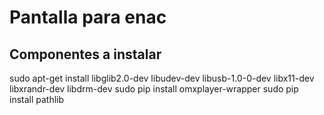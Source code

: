 # Pantalla para enac
## Componentes a instalar

sudo apt-get install libglib2.0-dev libudev-dev libusb-1.0-0-dev libx11-dev libxrandr-dev libdrm-dev
sudo pip install omxplayer-wrapper
sudo pip install pathlib
